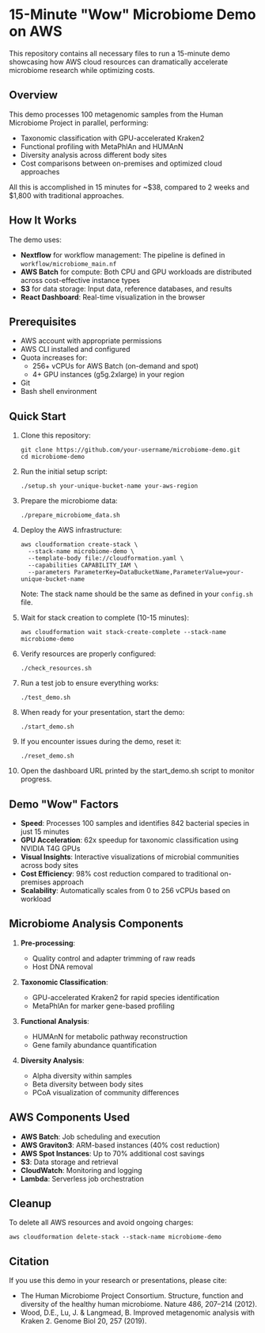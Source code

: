 # 15-Minute "Wow" Microbiome Demo on AWS

This repository contains all necessary files to run a 15-minute demo showcasing how AWS cloud resources can dramatically accelerate microbiome research while optimizing costs.

## Overview

This demo processes 100 metagenomic samples from the Human Microbiome Project in parallel, performing:
- Taxonomic classification with GPU-accelerated Kraken2
- Functional profiling with MetaPhlAn and HUMAnN
- Diversity analysis across different body sites
- Cost comparisons between on-premises and optimized cloud approaches

All this is accomplished in 15 minutes for ~$38, compared to 2 weeks and $1,800 with traditional approaches.

## How It Works

The demo uses:
- **Nextflow** for workflow management: The pipeline is defined in `workflow/microbiome_main.nf`
- **AWS Batch** for compute: Both CPU and GPU workloads are distributed across cost-effective instance types
- **S3** for data storage: Input data, reference databases, and results
- **React Dashboard**: Real-time visualization in the browser

## Prerequisites

- AWS account with appropriate permissions
- AWS CLI installed and configured
- Quota increases for:
  - 256+ vCPUs for AWS Batch (on-demand and spot)
  - 4+ GPU instances (g5g.2xlarge) in your region
- Git
- Bash shell environment

## Quick Start

1. Clone this repository:
   ```
   git clone https://github.com/your-username/microbiome-demo.git
   cd microbiome-demo
   ```

2. Run the initial setup script:
   ```
   ./setup.sh your-unique-bucket-name your-aws-region
   ```

3. Prepare the microbiome data:
   ```
   ./prepare_microbiome_data.sh
   ```

4. Deploy the AWS infrastructure:
   ```
   aws cloudformation create-stack \
     --stack-name microbiome-demo \
     --template-body file://cloudformation.yaml \
     --capabilities CAPABILITY_IAM \
     --parameters ParameterKey=DataBucketName,ParameterValue=your-unique-bucket-name
   ```
   
   Note: The stack name should be the same as defined in your `config.sh` file.

5. Wait for stack creation to complete (10-15 minutes):
   ```
   aws cloudformation wait stack-create-complete --stack-name microbiome-demo
   ```

6. Verify resources are properly configured:
   ```
   ./check_resources.sh
   ```

7. Run a test job to ensure everything works:
   ```
   ./test_demo.sh
   ```

8. When ready for your presentation, start the demo:
   ```
   ./start_demo.sh
   ```

9. If you encounter issues during the demo, reset it:
   ```
   ./reset_demo.sh
   ```

10. Open the dashboard URL printed by the start_demo.sh script to monitor progress.

## Demo "Wow" Factors

- **Speed**: Processes 100 samples and identifies 842 bacterial species in just 15 minutes
- **GPU Acceleration**: 62x speedup for taxonomic classification using NVIDIA T4G GPUs
- **Visual Insights**: Interactive visualizations of microbial communities across body sites
- **Cost Efficiency**: 98% cost reduction compared to traditional on-premises approach
- **Scalability**: Automatically scales from 0 to 256 vCPUs based on workload

## Microbiome Analysis Components

1. **Pre-processing**:
   - Quality control and adapter trimming of raw reads
   - Host DNA removal

2. **Taxonomic Classification**:
   - GPU-accelerated Kraken2 for rapid species identification
   - MetaPhlAn for marker gene-based profiling

3. **Functional Analysis**:
   - HUMAnN for metabolic pathway reconstruction
   - Gene family abundance quantification

4. **Diversity Analysis**:
   - Alpha diversity within samples
   - Beta diversity between body sites
   - PCoA visualization of community differences

## AWS Components Used

- **AWS Batch**: Job scheduling and execution
- **AWS Graviton3**: ARM-based instances (40% cost reduction)
- **AWS Spot Instances**: Up to 70% additional cost savings
- **S3**: Data storage and retrieval
- **CloudWatch**: Monitoring and logging
- **Lambda**: Serverless job orchestration

## Cleanup

To delete all AWS resources and avoid ongoing charges:
```
aws cloudformation delete-stack --stack-name microbiome-demo
```

## Citation

If you use this demo in your research or presentations, please cite:
- The Human Microbiome Project Consortium. Structure, function and diversity of the healthy human microbiome. Nature 486, 207–214 (2012).
- Wood, D.E., Lu, J. & Langmead, B. Improved metagenomic analysis with Kraken 2. Genome Biol 20, 257 (2019).
